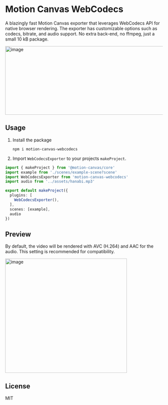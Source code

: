# Motion Canvas WebCodecs

A blazingly fast Motion Canvas exporter that leverages WebCodecs API for native browser rendering. The exporter has customizable options such as codecs, bitrate, and audio support. No extra back-end, no ffmpeg, just a small 10 kB package.


<img width="584" height="219" alt="image" src="https://github.com/user-attachments/assets/b2658c89-974e-4dc7-8e1f-b0134deb7813" />

## Usage

1. Install the package

   ```
   npm i motion-canvas-webcodecs
   ```

3. Import `WebCodecsExporter` to your projects `makeProject`.

  ```ts
  import { makeProject } from '@motion-canvas/core'
  import example from './scenes/example-scene?scene'
  import WebCodecsExporter from 'motion-canvas-webcodecs'
  import audio from '../assets/hanabi.mp3'

  export default makeProject({
    plugins: [
      WebCodecsExporter(),
    ],
    scenes: [example],
    audio
  })
  ```

## Preview

By default, the video will be rendered with AVC (H.264) and AAC for the audio. This setting is recommended for compatibility.

<img width="389" height="365" alt="image" src="https://github.com/user-attachments/assets/8e10b865-4460-41f5-a12c-807dbf8e46a9" />

## License

MIT
